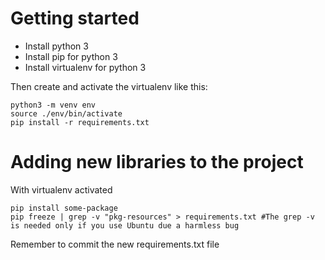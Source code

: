 # Getting started
- Install python 3
- Install pip for python 3
- Install virtualenv for python 3

Then create and activate the virtualenv like this:
````
python3 -m venv env
source ./env/bin/activate
pip install -r requirements.txt
````

# Adding new libraries to the project

With virtualenv activated

````
pip install some-package
pip freeze | grep -v "pkg-resources" > requirements.txt #The grep -v is needed only if you use Ubuntu due a harmless bug
````
Remember to commit the new requirements.txt file